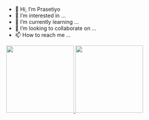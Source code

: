 - 👋 Hi, I’m Prasetiyo
- 👀 I’m interested in ...
- 🌱 I’m currently learning ...
- 💞️ I’m looking to collaborate on ...
- 📫 How to reach me ...


<p align="left">
<a href="https://github.com/prasetiyo-2020">
  <img height="180em" src="https://github-readme-stats-eight-theta.vercel.app/api?username=prasetiyo-2020&show_icons=true&theme=algolia&include_all_commits=true&count_private=true"/>
  <img height="180em" src="https://github-readme-stats-eight-theta.vercel.app/api/top-langs/?username=prasetiyo-2020&layout=compact&langs_count=8&theme=algolia"/>
</a>
</p>
<!---
prasetiyo-2020/prasetiyo-2020 is a ✨ special ✨ repository because its `README.md` (this file) appears on your GitHub profile.
You can click the Preview link to take a look at your changes.
--->
